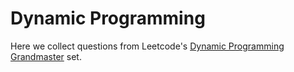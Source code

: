 # Dynamic Programming

Here we collect questions from Leetcode's [Dynamic Programming Grandmaster](https://leetcode.com/studyplan/dynamic-programming-grandmaster/) set.
